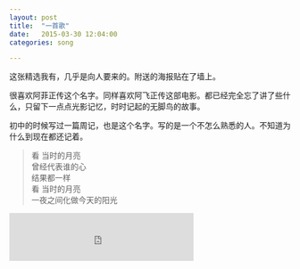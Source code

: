 ```yaml
---
layout: post
title:  "一首歌"
date:   2015-03-30 12:04:00
categories: song

---
```




<p>这张精选我有，几乎是向人要来的。附送的海报贴在了墙上。
<p>很喜欢阿菲正传这个名字。同样喜欢阿飞正传这部电影。都已经完全忘了讲了些什么，只留下一点点光影记忆，时时记起的无脚鸟的故事。    
<p>初中的时候写过一篇周记，也是这个名字。写的是一个不怎么熟悉的人。不知道为什么到现在都还记着。</p>

>看 当时的月亮  
>曾经代表谁的心	
>结果都一样		
>看 当时的月亮		
>一夜之间化做今天的阳光	

<iframe frameborder="no" border="0" marginwidth="0" marginheight="0" width=330 height=86 src="http://music.163.com/outchain/player?type=2&id=298915&auto=1&height=66"></iframe>